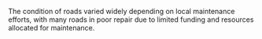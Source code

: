 The condition of roads varied widely depending on local maintenance efforts, with many roads in poor repair due to limited funding and resources allocated for maintenance.
